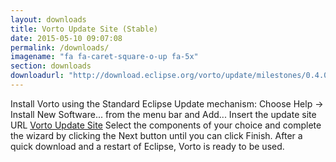 ```yaml
---
layout: downloads
title: Vorto Update Site (Stable)
date: 2015-05-10 09:07:08
permalink: /downloads/
imagename: "fa fa-caret-square-o-up fa-5x"
section: downloads
downloadurl: "http://download.eclipse.org/vorto/update/milestones/0.4.0_M1/"
---
```


Install Vorto using the Standard Eclipse Update mechanism:
  Choose Help -> Install New Software... from the menu bar and Add...
Insert the update site URL [Vorto Update Site] Select the components of
your choice and complete the wizard by clicking the Next button until
you can click Finish. After a quick download and a restart of Eclipse,
Vorto is ready to be used.

[Vorto Update Site]: http://download.eclipse.org/vorto/update/milestones/0.4.0_M1/
